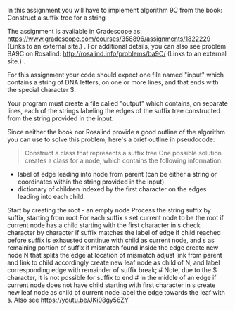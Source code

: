 In this assignment you will have to implement algorithm 9C from the book: Construct a suffix tree for a string

The assignment is available in Gradescope as: https://www.gradescope.com/courses/358896/assignments/1822229 (Links to an external site.) .  For additional details, you can also see problem BA9C on Rosalind: http://rosalind.info/problems/ba9C/ (Links to an external site.) .

For this assignment your code should expect one file named "input" which contains a string of DNA letters, on one or more lines, and that ends with the special character $.

Your program must create a file called "output" which contains, on separate lines, each of the strings labeling the edges of the suffix tree constructed from the string provided in the input. 

Since neither the book nor Rosalind provide a good outline of the algorithm you can use to solve this problem, here's a brief outline in pseudocode:

>Construct a class that represents a suffix tree
One possible solution creates a class for a node, which contains the following information:
 - label of edge leading into node from parent (can be either a string or coordinates within the string provided in the input)
 - dictionary of children indexed by the first character on the edges leading into each child.

Start by creating the root - an empty node
Process the string suffix by suffix, starting from root
For each suffix s
   set current node to be the root
   if current node has a child starting with the first character in s
       check character by character if suffix matches the label of edge
       if child reached before suffix is exhausted
           continue with child as current node, and s as remaining portion of suffix
       if mismatch found inside the edge
           create new node N that splits the edge at location of mismatch
           adjust link from parent and link to child accordingly
           create new leaf node as child of N, and label corresponding edge with remainder of suffix
           break;
     # Note, due to the $ character, it is not possible for suffix to end
     # in the middle of an edge
    if current node does not have child starting with first character in s
       create new leaf node as child of current node
       label the edge towards the leaf with s.
Also see 
https://youtu.be/JKi08gy56ZY
